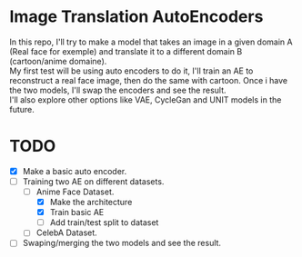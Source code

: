 # Image Translation AutoEncoders
In this repo, I'll try to make a model that takes an image in a given domain A (Real face for exemple) and translate it to a different domain B (cartoon/anime domaine).  
My first test will be using auto encoders to do it, I'll train an AE to reconstruct a real face image, then do the same with cartoon. Once i have the two models, I'll swap the encoders and see the result.  
I'll also explore other options like VAE, CycleGan and UNIT models in the future.    

# TODO
- [X] Make a basic auto encoder.
- [ ] Training two AE on different datasets.
    - [ ] Anime Face Dataset.
        - [X] Make the architecture
        - [X] Train basic AE 
        - [ ] Add train/test split to dataset 
    - [ ] CelebA Dataset. 
- [ ] Swaping/merging the two models and see the result.
